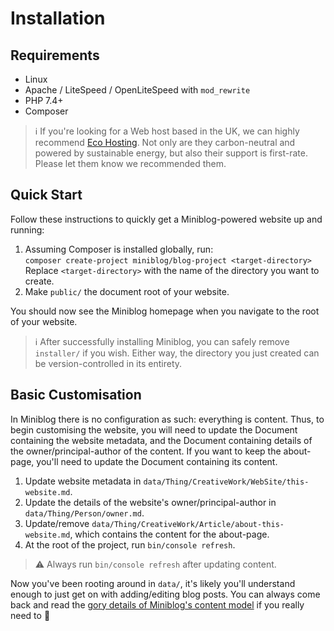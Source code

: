 # Installation

## Requirements

- Linux
- Apache / LiteSpeed / OpenLiteSpeed with `mod_rewrite`
- PHP 7.4+
- Composer

> :information_source: If you're looking for a Web host based in the UK, we can highly recommend [Eco Hosting](https://www.ecohosting.co.uk/).  Not only are they carbon-neutral and powered by sustainable energy, but also their support is first-rate.  Please let them know we recommended them.

## Quick Start

Follow these instructions to quickly get a Miniblog-powered website up and running:

1. Assuming Composer is installed globally, run:\
`composer create-project miniblog/blog-project <target-directory>`\
Replace `<target-directory>` with the name of the directory you want to create.
1. Make `public/` the document root of your website.

You should now see the Miniblog homepage when you navigate to the root of your website.

> :information_source: After successfully installing Miniblog, you can safely remove `installer/` if you wish.  Either way, the directory you just created can be version-controlled in its entirety.

## Basic Customisation

In Miniblog there is no configuration as such: everything is content.  Thus, to begin customising the website, you will need to update the Document containing the website metadata, and the Document containing details of the owner/principal-author of the content.  If you want to keep the about-page, you'll need to update the Document containing its content.

1. Update website metadata in `data/Thing/CreativeWork/WebSite/this-website.md`.
1. Update the details of the website's owner/principal-author in `data/Thing/Person/owner.md`.
1. Update/remove `data/Thing/CreativeWork/Article/about-this-website.md`, which contains the content for the about-page.
1. At the root of the project, run `bin/console refresh`.

> :warning: Always run `bin/console refresh` after updating content.

Now you've been rooting around in `data/`, it's likely you'll understand enough to just get on with adding/editing blog posts.  You can always come back and read the [gory details of Miniblog's content model](content.md) if you really need to 🙂
